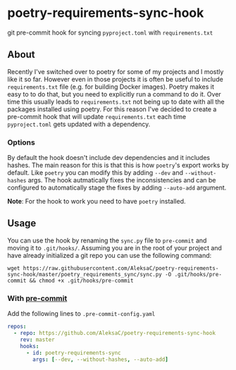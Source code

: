 # poetry-requirements-sync-hook

git pre-commit hook for syncing `pyproject.toml` with `requirements.txt`

## About

Recently I've switched over to poetry for some of my projects and I mostly like
it so far. However even in those projects it is often be useful to include
`requirements.txt` file (e.g. for building Docker images). Poetry makes it easy
to to do that, but you need to explicitly run a command to do it. Over time this
usually leads to `requirements.txt` not being up to date with all the packages 
installed using poetry. For this reason I've decided to create a pre-commit hook
that will update `requirements.txt` each time `pyproject.toml` gets updated with
a dependency. 

### Options
By default the hook doesn't include dev dependencies and it includes hashes. The
main reason for this is that this is how `poetry`'s export works by default. 
Like `poetry` you can modify this by adding `--dev` and `--without-hashes` args.
The hook autmatically fixes the inconsistencies and can be configured to 
automatically stage the fixes by adding `--auto-add` argument.

**Note**: For the hook to work you need to have `poetry` installed.

## Usage
You can use the hook by renaming the `sync.py` file to `pre-commit` and moving
it to `.git/hooks/`. Assuming you are in the root of your project and have 
already initialized a git repo you can use the following command:
```shell script
wget https://raw.githubusercontent.com/AleksaC/poetry-requirements-sync-hook/master/poetry_requirements_sync/sync.py -O .git/hooks/pre-commit && chmod +x .git/hooks/pre-commit
``` 

### With [pre-commit](https://pre-commit.com/)
Add the following lines to `.pre-commit-config.yaml`
```yaml
repos:
  - repo: https://github.com/AleksaC/poetry-requirements-sync-hook
    rev: master
    hooks:
      - id: poetry-requirements-sync
        args: [--dev, --without-hashes, --auto-add]
```
